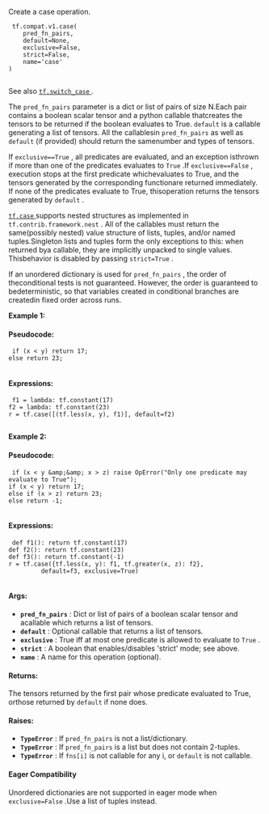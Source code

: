 Create a case operation.

```
 tf.compat.v1.case(
    pred_fn_pairs,
    default=None,
    exclusive=False,
    strict=False,
    name='case'
)
 
```

See also [ `tf.switch_case` ](https://tensorflow.google.cn/api_docs/python/tf/switch_case).

The  `pred_fn_pairs`  parameter is a dict or list of pairs of size N.Each pair contains a boolean scalar tensor and a python callable thatcreates the tensors to be returned if the boolean evaluates to True. `default`  is a callable generating a list of tensors. All the callablesin  `pred_fn_pairs`  as well as  `default`  (if provided) should return the samenumber and types of tensors.

If  `exclusive==True` , all predicates are evaluated, and an exception isthrown if more than one of the predicates evaluates to  `True` .If  `exclusive==False` , execution stops at the first predicate whichevaluates to True, and the tensors generated by the corresponding functionare returned immediately. If none of the predicates evaluate to True, thisoperation returns the tensors generated by  `default` .

[ `tf.case` ](https://tensorflow.google.cn/api_docs/python/tf/case) supports nested structures as implemented in `tf.contrib.framework.nest` . All of the callables must return the same(possibly nested) value structure of lists, tuples, and/or named tuples.Singleton lists and tuples form the only exceptions to this: when returned bya callable, they are implicitly unpacked to single values. Thisbehavior is disabled by passing  `strict=True` .

If an unordered dictionary is used for  `pred_fn_pairs` , the order of theconditional tests is not guaranteed. However, the order is guaranteed to bedeterministic, so that variables created in conditional branches are createdin fixed order across runs.

**Example 1:** 

#### Pseudocode:


```
 if (x < y) return 17;
else return 23;
 
```

#### Expressions:


```
 f1 = lambda: tf.constant(17)
f2 = lambda: tf.constant(23)
r = tf.case([(tf.less(x, y), f1)], default=f2)
 
```

**Example 2:** 

#### Pseudocode:


```
 if (x < y &amp;&amp; x > z) raise OpError("Only one predicate may evaluate to True");
if (x < y) return 17;
else if (x > z) return 23;
else return -1;
 
```

#### Expressions:


```
 def f1(): return tf.constant(17)
def f2(): return tf.constant(23)
def f3(): return tf.constant(-1)
r = tf.case({tf.less(x, y): f1, tf.greater(x, z): f2},
         default=f3, exclusive=True)
 
```

#### Args:
- **`pred_fn_pairs`** : Dict or list of pairs of a boolean scalar tensor and acallable which returns a list of tensors.
- **`default`** : Optional callable that returns a list of tensors.
- **`exclusive`** : True iff at most one predicate is allowed to evaluate to  `True` .
- **`strict`** : A boolean that enables/disables 'strict' mode; see above.
- **`name`** : A name for this operation (optional).


#### Returns:
The tensors returned by the first pair whose predicate evaluated to True, orthose returned by  `default`  if none does.

#### Raises:
- **`TypeError`** : If  `pred_fn_pairs`  is not a list/dictionary.
- **`TypeError`** : If  `pred_fn_pairs`  is a list but does not contain 2-tuples.
- **`TypeError`** : If  `fns[i]`  is not callable for any i, or  `default`  is not       callable.


#### Eager Compatibility
Unordered dictionaries are not supported in eager mode when  `exclusive=False` .Use a list of tuples instead.

